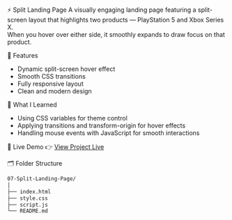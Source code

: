 ⚡ Split Landing Page
A visually engaging landing page featuring a split-screen layout that highlights two products — PlayStation 5 and Xbox Series X.  
When you hover over either side, it smoothly expands to draw focus on that product.

🧩 Features
- Dynamic split-screen hover effect  
- Smooth CSS transitions  
- Fully responsive layout  
- Clean and modern design  

🧠 What I Learned
- Using CSS variables for theme control  
- Applying transitions and transform-origin for hover effects  
- Handling mouse events with JavaScript for smooth interactions  

🚀 Live Demo
👉 [View Project Live](https://alireza-la.github.io/50_Projects_50_Days/07-Split-Landing-Page/)

🗂️ Folder Structure

```bash
07-Split-Landing-Page/
│
├── index.html
├── style.css
├── script.js
└── README.md